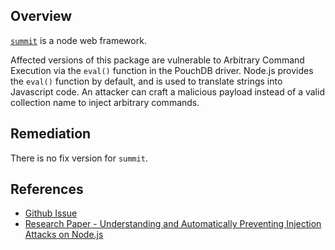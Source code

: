 ## Overview
[`summit`](https://www.npmjs.com/package/summit) is a node web framework.

Affected versions of this package are vulnerable to Arbitrary Command Execution via the `eval()` function in the PouchDB driver. Node.js provides the `eval()` function by default, and is used to translate strings into Javascript code. An attacker can craft a malicious payload instead of a valid collection name to inject arbitrary commands.

## Remediation
There is no fix version for `summit`.

## References
- [Github Issue](https://github.com/notduncansmith/summit/issues/23)
- [Research Paper - Understanding and Automatically Preventing Injection Attacks on Node.js](https://www.microsoft.com/en-us/research/wp-content/uploads/2017/01/nodejs_tr.pdf)
